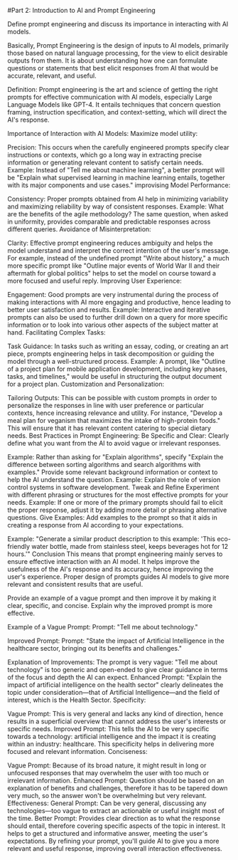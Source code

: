 #Part 2: Introduction to AI and Prompt Engineering


Define prompt engineering and discuss its importance in interacting with AI models.

Basically, Prompt Engineering is the design of inputs to AI models, primarily those based on natural language processing, for the view to elicit desirable outputs from them. It is about understanding how one can formulate questions or statements that best elicit responses from AI that would be accurate, relevant, and useful.

Definition:
Prompt engineering is the art and science of getting the right prompts for effective communication with AI models, especially Large Language Models like GPT-4. It entails techniques that concern question framing, instruction specification, and context-setting, which will direct the AI's response.

Importance of Interaction with AI Models:
Maximize model utility:

Precision: This occurs when the carefully engineered prompts specify clear instructions or contexts, which go a long way in extracting precise information or generating relevant content to satisfy certain needs.
Example: Instead of "Tell me about machine learning", a better prompt will be "Explain what supervised learning in machine learning entails, together with its major components and use cases."
 improvising Model Performance:

Consistency: Proper prompts obtained from AI help in minimizing variability and maximizing reliability by way of consistent responses.
Example: What are the benefits of the agile methodology? The same question, when asked in uniformity, provides comparable and predictable responses across different queries. Avoidance of Misinterpretation:

Clarity: Effective prompt engineering reduces ambiguity and helps the model understand and interpret the correct intention of the user's message.
For example, instead of the undefined prompt "Write about history," a much more specific prompt like "Outline major events of World War II and their aftermath for global politics" helps to set the model on course toward a more focused and useful reply.
Improving User Experience:

Engagement: Good prompts are very instrumental during the process of making interactions with AI more engaging and productive, hence leading to better user satisfaction and results.
Example: Interactive and iterative prompts can also be used to further drill down on a query for more specific information or to look into various other aspects of the subject matter at hand.
Facilitating Complex Tasks:

Task Guidance: In tasks such as writing an essay, coding, or creating an art piece, prompts engineering helps in task decomposition or guiding the model through a well-structured process.
Example: A prompt, like "Outline of a project plan for mobile application development, including key phases, tasks, and timelines," would be useful in structuring the output document for a project plan. Customization and Personalization:

Tailoring Outputs: This can be possible with custom prompts in order to personalize the responses in line with user preference or particular contexts, hence increasing relevance and utility.
For instance, "Develop a meal plan for veganism that maximizes the intake of high-protein foods." This will ensure that it has relevant content catering to special dietary needs.
Best Practices in Prompt Engineering:
Be Specific and Clear: Clearly define what you want from the AI to avoid vague or irrelevant responses.

Example: Rather than asking for "Explain algorithms", specify "Explain the difference between sorting algorithms and search algorithms with examples."
Provide some relevant background information or context to help the AI understand the question.
Example: Explain the role of version control systems in software development.
Tweak and Refine Experiment with different phrasing or structures for the most effective prompts for your needs.
Example: If one or more of the primary prompts should fail to elicit the proper response, adjust it by adding more detail or phrasing alternative questions.
Give Examples: Add examples to the prompt so that it aids in creating a response from AI according to your expectations.

Example: "Generate a similar product description to this example: 'This eco-friendly water bottle, made from stainless steel, keeps beverages hot for 12 hours.'" Conclusion
This means that prompt engineering mainly serves to ensure effective interaction with an AI model. It helps improve the usefulness of the AI's response and its accuracy, hence improving the user's experience. Proper design of prompts guides AI models to give more relevant and consistent results that are useful.






Provide an example of a vague prompt and then improve it by making it clear, specific, and concise. Explain why the improved prompt is more effective.

Example of a Vague Prompt:
Prompt: "Tell me about technology."

Improved Prompt:
Prompt: "State the impact of Artificial Intelligence in the healthcare sector, bringing out its benefits and challenges."

Explanation of Improvements:
The prompt is very vague: "Tell me about technology" is too generic and open-ended to give clear guidance in terms of the focus and depth the AI can expect.
Enhanced Prompt: "Explain the impact of artificial intelligence on the health sector" clearly delineates the topic under consideration—that of Artificial Intelligence—and the field of interest, which is the Health Sector. Specificity:

Vague Prompt: This is very general and lacks any kind of direction, hence results in a superficial overview that cannot address the user's interests or specific needs.
Improved Prompt: This tells the AI to be very specific towards a technology: artificial intelligence and the impact it is creating within an industry: healthcare. This specificity helps in delivering more focused and relevant information. 
Conciseness: 

Vague Prompt: Because of its broad nature, it might result in long or unfocused responses that may overwhelm the user with too much or irrelevant information.
Enhanced Prompt: Question should be based on an explanation of benefits and challenges, therefore it has to be tapered down very much, so the answer won't be overwhelming but very relevant. Effectiveness: General Prompt: Can be very general, discussing any technologies—too vague to extract an actionable or useful insight most of the time.
Better Prompt: Provides clear direction as to what the response should entail, therefore covering specific aspects of the topic in interest. It helps to get a structured and informative answer, meeting the user's expectations.
By refining your prompt, you'll guide AI to give you a more relevant and useful response, improving overall interaction effectiveness.